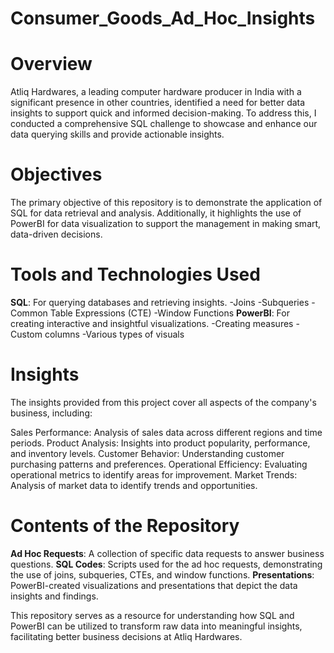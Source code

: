# Consumer_Goods_Ad_Hoc_Insights
# Overview
Atliq Hardwares, a leading computer hardware producer in India with a significant presence in other countries, identified a need for better data insights to support quick and informed decision-making. To address this, I conducted a comprehensive SQL challenge to showcase and enhance our data querying skills and provide actionable insights.

# Objectives
The primary objective of this repository is to demonstrate the application of SQL for data retrieval and analysis. Additionally, it highlights the use of PowerBI for data visualization to support the management in making smart, data-driven decisions.

# Tools and Technologies Used
**SQL**: For querying databases and retrieving insights. -Joins -Subqueries -Common Table Expressions (CTE) -Window Functions **PowerBI**: For creating interactive and insightful visualizations. -Creating measures -Custom columns -Various types of visuals

# Insights
The insights provided from this project cover all aspects of the company's business, including:

Sales Performance: Analysis of sales data across different regions and time periods. Product Analysis: Insights into product popularity, performance, and inventory levels. Customer Behavior: Understanding customer purchasing patterns and preferences. Operational Efficiency: Evaluating operational metrics to identify areas for improvement. Market Trends: Analysis of market data to identify trends and opportunities.

# Contents of the Repository
**Ad Hoc Requests**: A collection of specific data requests to answer business questions. **SQL Codes**: Scripts used for the ad hoc requests, demonstrating the use of joins, subqueries, CTEs, and window functions. **Presentations**: PowerBI-created visualizations and presentations that depict the data insights and findings.

This repository serves as a resource for understanding how SQL and PowerBI can be utilized to transform raw data into meaningful insights, facilitating better business decisions at Atliq Hardwares.
